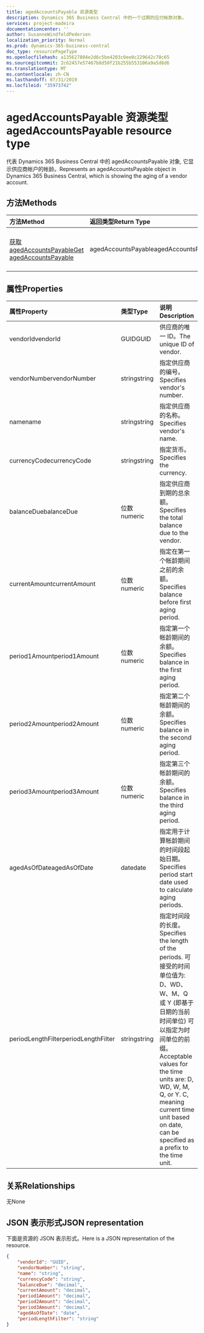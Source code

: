 ```yaml
---
title: agedAccountsPayable 资源类型
description: Dynamics 365 Business Central 中的一个过期的应付帐款对象。
services: project-madeira
documentationcenter: ''
author: SusanneWindfeldPedersen
localization_priority: Normal
ms.prod: dynamics-365-business-central
doc_type: resourcePageType
ms.openlocfilehash: a135627804e2d6c5be4203c0ee0c229642c70c65
ms.sourcegitcommit: 2c62457e57467b8d50f21b255b553106a9a5d8d6
ms.translationtype: MT
ms.contentlocale: zh-CN
ms.lasthandoff: 07/31/2019
ms.locfileid: "35973742"
---
```

# <a name="agedaccountspayable-resource-type"></a><span data-ttu-id="15bbc-103">agedAccountsPayable 资源类型</span><span class="sxs-lookup"><span data-stu-id="15bbc-103">agedAccountsPayable resource type</span></span>
<span data-ttu-id="15bbc-104">代表 Dynamics 365 Business Central 中的 agedAccountsPayable 对象, 它显示供应商帐户的帐龄。</span><span class="sxs-lookup"><span data-stu-id="15bbc-104">Represents an agedAccountsPayable object in Dynamics 365 Business Central, which is showing the aging of a vendor account.</span></span>

## <a name="methods"></a><span data-ttu-id="15bbc-105">方法</span><span class="sxs-lookup"><span data-stu-id="15bbc-105">Methods</span></span>

| <span data-ttu-id="15bbc-106">方法</span><span class="sxs-lookup"><span data-stu-id="15bbc-106">Method</span></span>         | <span data-ttu-id="15bbc-107">返回类型</span><span class="sxs-lookup"><span data-stu-id="15bbc-107">Return Type</span></span>  |<span data-ttu-id="15bbc-108">说明</span><span class="sxs-lookup"><span data-stu-id="15bbc-108">Description</span></span>|
|:---------------|:-------------|:----------|
|[<span data-ttu-id="15bbc-109">获取 agedAccountsPayable</span><span class="sxs-lookup"><span data-stu-id="15bbc-109">Get agedAccountsPayable</span></span>](../api/dynamics-agedaccountspayable-get.md)|<span data-ttu-id="15bbc-110">agedAccountsPayable</span><span class="sxs-lookup"><span data-stu-id="15bbc-110">agedAccountsPayable</span></span>|<span data-ttu-id="15bbc-111">获取 agedAccountsPayable 对象</span><span class="sxs-lookup"><span data-stu-id="15bbc-111">Get agedAccountsPayable object</span></span>|

## <a name="properties"></a><span data-ttu-id="15bbc-112">属性</span><span class="sxs-lookup"><span data-stu-id="15bbc-112">Properties</span></span>
| <span data-ttu-id="15bbc-113">属性</span><span class="sxs-lookup"><span data-stu-id="15bbc-113">Property</span></span>      | <span data-ttu-id="15bbc-114">类型</span><span class="sxs-lookup"><span data-stu-id="15bbc-114">Type</span></span>     |<span data-ttu-id="15bbc-115">说明</span><span class="sxs-lookup"><span data-stu-id="15bbc-115">Description</span></span>                                 |
|:--------------|:---------|:-------------------------------------------|
|<span data-ttu-id="15bbc-116">vendorId</span><span class="sxs-lookup"><span data-stu-id="15bbc-116">vendorId</span></span>       |<span data-ttu-id="15bbc-117">GUID</span><span class="sxs-lookup"><span data-stu-id="15bbc-117">GUID</span></span>      |<span data-ttu-id="15bbc-118">供应商的唯一 ID。</span><span class="sxs-lookup"><span data-stu-id="15bbc-118">The unique ID of vendor.</span></span>                    |
|<span data-ttu-id="15bbc-119">vendorNumber</span><span class="sxs-lookup"><span data-stu-id="15bbc-119">vendorNumber</span></span>   |<span data-ttu-id="15bbc-120">string</span><span class="sxs-lookup"><span data-stu-id="15bbc-120">string</span></span>    |<span data-ttu-id="15bbc-121">指定供应商的编号。</span><span class="sxs-lookup"><span data-stu-id="15bbc-121">Specifies vendor's number.</span></span>                  |
|<span data-ttu-id="15bbc-122">name</span><span class="sxs-lookup"><span data-stu-id="15bbc-122">name</span></span>           |<span data-ttu-id="15bbc-123">string</span><span class="sxs-lookup"><span data-stu-id="15bbc-123">string</span></span>    |<span data-ttu-id="15bbc-124">指定供应商的名称。</span><span class="sxs-lookup"><span data-stu-id="15bbc-124">Specifies vendor's name.</span></span>                    |
|<span data-ttu-id="15bbc-125">currencyCode</span><span class="sxs-lookup"><span data-stu-id="15bbc-125">currencyCode</span></span>   |<span data-ttu-id="15bbc-126">string</span><span class="sxs-lookup"><span data-stu-id="15bbc-126">string</span></span>    |<span data-ttu-id="15bbc-127">指定货币。</span><span class="sxs-lookup"><span data-stu-id="15bbc-127">Specifies the currency.</span></span>                     |
|<span data-ttu-id="15bbc-128">balanceDue</span><span class="sxs-lookup"><span data-stu-id="15bbc-128">balanceDue</span></span>     |<span data-ttu-id="15bbc-129">位数</span><span class="sxs-lookup"><span data-stu-id="15bbc-129">numeric</span></span>   |<span data-ttu-id="15bbc-130">指定供应商到期的总余额。</span><span class="sxs-lookup"><span data-stu-id="15bbc-130">Specifies the total balance due to the vendor.</span></span>|
|<span data-ttu-id="15bbc-131">currentAmount</span><span class="sxs-lookup"><span data-stu-id="15bbc-131">currentAmount</span></span>  |<span data-ttu-id="15bbc-132">位数</span><span class="sxs-lookup"><span data-stu-id="15bbc-132">numeric</span></span>   |<span data-ttu-id="15bbc-133">指定在第一个帐龄期间之前的余额。</span><span class="sxs-lookup"><span data-stu-id="15bbc-133">Specifies balance before first aging period.</span></span>|
|<span data-ttu-id="15bbc-134">period1Amount</span><span class="sxs-lookup"><span data-stu-id="15bbc-134">period1Amount</span></span>  |<span data-ttu-id="15bbc-135">位数</span><span class="sxs-lookup"><span data-stu-id="15bbc-135">numeric</span></span>   |<span data-ttu-id="15bbc-136">指定第一个帐龄期间的余额。</span><span class="sxs-lookup"><span data-stu-id="15bbc-136">Specifies balance in the first aging period.</span></span>|
|<span data-ttu-id="15bbc-137">period2Amount</span><span class="sxs-lookup"><span data-stu-id="15bbc-137">period2Amount</span></span>  |<span data-ttu-id="15bbc-138">位数</span><span class="sxs-lookup"><span data-stu-id="15bbc-138">numeric</span></span>   |<span data-ttu-id="15bbc-139">指定第二个帐龄期间的余额。</span><span class="sxs-lookup"><span data-stu-id="15bbc-139">Specifies balance in the second aging period.</span></span>|
|<span data-ttu-id="15bbc-140">period3Amount</span><span class="sxs-lookup"><span data-stu-id="15bbc-140">period3Amount</span></span>  |<span data-ttu-id="15bbc-141">位数</span><span class="sxs-lookup"><span data-stu-id="15bbc-141">numeric</span></span>   |<span data-ttu-id="15bbc-142">指定第三个帐龄期间的余额。</span><span class="sxs-lookup"><span data-stu-id="15bbc-142">Specifies balance in the third aging period.</span></span>|
|<span data-ttu-id="15bbc-143">agedAsOfDate</span><span class="sxs-lookup"><span data-stu-id="15bbc-143">agedAsOfDate</span></span>   |<span data-ttu-id="15bbc-144">date</span><span class="sxs-lookup"><span data-stu-id="15bbc-144">date</span></span>|<span data-ttu-id="15bbc-145">指定用于计算帐龄期间的时间段起始日期。</span><span class="sxs-lookup"><span data-stu-id="15bbc-145">Specifies period start date used to calculate aging periods.</span></span>|
|<span data-ttu-id="15bbc-146">periodLengthFilter</span><span class="sxs-lookup"><span data-stu-id="15bbc-146">periodLengthFilter</span></span>|<span data-ttu-id="15bbc-147">string</span><span class="sxs-lookup"><span data-stu-id="15bbc-147">string</span></span> |<span data-ttu-id="15bbc-148">指定时间段的长度。</span><span class="sxs-lookup"><span data-stu-id="15bbc-148">Specifies the length of the periods.</span></span> <span data-ttu-id="15bbc-149">可接受的时间单位值为: D、WD、W、M、Q 或 Y (即基于日期的当前时间单位) 可以指定为时间单位的前缀。</span><span class="sxs-lookup"><span data-stu-id="15bbc-149">Acceptable values for the time units are: D, WD, W, M, Q, or Y. C, meaning current time unit based on date, can be specified as a prefix to the time unit.</span></span>|


## <a name="relationships"></a><span data-ttu-id="15bbc-150">关系</span><span class="sxs-lookup"><span data-stu-id="15bbc-150">Relationships</span></span>
<span data-ttu-id="15bbc-151">无</span><span class="sxs-lookup"><span data-stu-id="15bbc-151">None</span></span>

## <a name="json-representation"></a><span data-ttu-id="15bbc-152">JSON 表示形式</span><span class="sxs-lookup"><span data-stu-id="15bbc-152">JSON representation</span></span>

<span data-ttu-id="15bbc-153">下面是资源的 JSON 表示形式。</span><span class="sxs-lookup"><span data-stu-id="15bbc-153">Here is a JSON representation of the resource.</span></span>


```json
{
    "vendorId": "GUID",
    "vendorNumber": "string",
    "name": "string",
    "currencyCode": "string",
    "balanceDue": "decimal",
    "currentAmount": "decimal",
    "period1Amount": "decimal",
    "period2Amount": "decimal",
    "period3Amount": "decimal",
    "agedAsOfDate": "date",
    "periodLengthFilter": "string"
}

```
